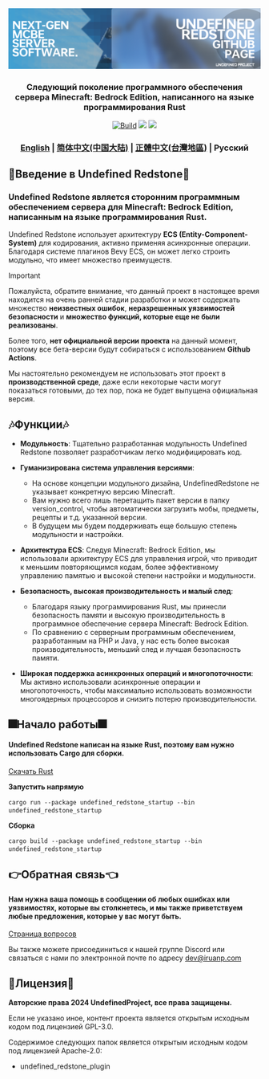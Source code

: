 <div align="center">
  <a href="https://github.com/UndefinedProjectMC/UndefinedRedstone">
    <img src="urgithub.png" alt="Logo">
  </a>
  <h3 align="center">Следующий поколение программного обеспечения сервера Minecraft: Bedrock Edition, написанного на языке программирования Rust</h3>

  <a href="https://github.com/UndefinedProjectMC/UndefinedRedstone/actions"><img     src="https://github.com/UndefinedProjectMC/UndefinedRedstone/actions/workflows/rust.yml/badge.svg" alt="Build"/></a>
  <a href="https://feedback.minecraft.net/hc/en-us/articles/28105668043661-Minecraft-1-21-2-Bedrock"><img src="https://img.shields.io/badge/minecraft-v1.21.2%20(Bedrock)-green" /></a>
  <a href="https://github.com/UndefinedProjectMC/UndefinedRedstone/tree/main/crates/undefined_redstone_network/src/protocol"><img src="https://img.shields.io/badge/protocol-686-green" /></a>

  ### [English](README.md) | [简体中文(中国大陆)](README_zh_CN.md) | [正體中文(台灣地區)](README_zh_TW.md) | Русский
</div>

## 🎉Введение в Undefined Redstone🎉
### Undefined Redstone является сторонним программным обеспечением сервера для Minecraft: Bedrock Edition, написанным на языке программирования Rust.
Undefined Redstone использует архитектуру **ECS (Entity-Component-System)** для кодирования, активно применяя асинхронные операции. Благодаря системе плагинов Bevy ECS, он может легко строить модульно, что имеет множество преимуществ.

> [!IMPORTANT]
> Пожалуйста, обратите внимание, что данный проект в настоящее время находится на очень ранней стадии разработки и может содержать множество **неизвестных ошибок**, **неразрешенных уязвимостей безопасности** и **множество функций, которые еще не были реализованы**.
> 
> Более того, **нет официальной версии проекта** на данный момент, поэтому все бета-версии будут собираться с использованием **Github Actions**.
> 
> Мы настоятельно рекомендуем не использовать этот проект в **производственной среде**, даже если некоторые части могут показаться готовыми, до тех пор, пока не будет выпущена официальная версия.
## 🎶Функции🎶
- **Модульность**: Тщательно разработанная модульность Undefined Redstone позволяет разработчикам легко модифицировать код.

- **Гуманизирована система управления версиями**:
  - На основе концепции модульного дизайна, UndefinedRedstone не указывает конкретную версию Minecraft.
  - Вам нужно всего лишь перетащить пакет версии в папку version_control, чтобы автоматически загрузить мобы, предметы, рецепты и т.д. указанной версии.
  - В будущем мы будем поддерживать еще большую степень модульности и настройки.

- **Архитектура ECS**: Следуя Minecraft: Bedrock Edition, мы использовали архитектуру ECS для управления игрой, что приводит к меньшим повторяющимся кодам, более эффективному управлению памятью и высокой степени настройки и модульности.

- **Безопасность, высокая производительность и малый след**:
  - Благодаря языку программирования Rust, мы принесли безопасность памяти и высокую производительность в программное обеспечение сервера Minecraft: Bedrock Edition.
  - По сравнению с серверным программным обеспечением, разработанным на PHP и Java, у нас есть более высокая производительность, меньший след и лучшая безопасность памяти.

- **Широкая поддержка асинхронных операций и многопоточности**: Мы активно использовали асинхронные операции и многопоточность, чтобы максимально использовать возможности многоядерных процессоров и снизить потерю производительности.

## 🎆Начало работы🎆
#### Undefined Redstone написан на языке Rust, поэтому вам нужно использовать Cargo для сборки.
[Скачать Rust](https://www.rust-lang.org/en-US/learn/get-started)

**Запустить напрямую**
```shell
cargo run --package undefined_redstone_startup --bin undefined_redstone_startup
```

**Сборка**
```shell
cargo build --package undefined_redstone_startup --bin undefined_redstone_startup
```

## 👉Обратная связь👈
#### Нам нужна ваша помощь в сообщении об любых ошибках или уязвимостях, которые вы столкнетесь, и мы также приветствуем любые предложения, которые у вас могут быть.

[Страница вопросов](https://github.com/UndefinedProjectMC/UndefinedRedstone/issues)

Вы также можете присоединиться к нашей группе Discord или связаться с нами по электронной почте по адресу dev@iruanp.com

## 📄Лицензия📄

**Авторские права 2024 UndefinedProject, все права защищены.**

Если не указано иное, контент проекта является открытым исходным кодом под лицензией GPL-3.0.

Содержимое следующих папок является открытым исходным кодом под лицензией Apache-2.0:
- undefined_redstone_plugin

